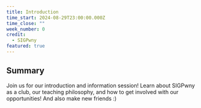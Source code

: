```yaml
---
title: Introduction
time_start: 2024-08-29T23:00:00.000Z
time_close: ""
week_number: 0
credit:
  - SIGPwny
featured: true
---
```

## Summary
Join us for our introduction and information session! Learn about SIGPwny as a club, our teaching philosophy, and how to get involved with our opportunities! And also make new friends :)